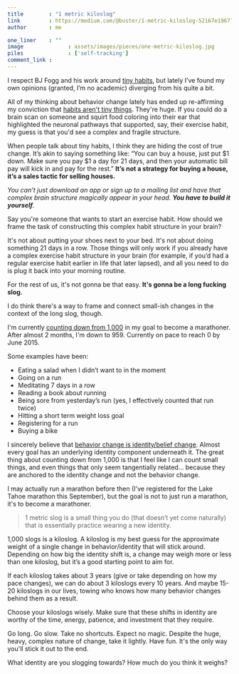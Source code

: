 ```yaml
---
title        : "1 metric kiloslog"
link         : https://medium.com/@buster/1-metric-kiloslog-52167e196771
author       : me

one_liner    : ""
image			   : assets/images/pieces/one-metric-kiloslog.jpg
piles			   : ['self-tracking']
comment_link : 
---
```


I respect BJ Fogg and his work around [tiny habits](http://tinyhabits.com/), but lately I’ve found my own opinions (granted, I’m no academic) diverging from his quite a bit.

All of my thinking about behavior change lately has ended up re-affirming my conviction that [habits aren't tiny things](http://wayoftheduck.com/huge-habits). They're huge. If you could do a brain scan on someone and squirt food coloring into their ear that highlighted the neuronal pathways that supported, say, their exercise habit, my guess is that you'd see a complex and fragile structure.

When people talk about tiny habits, I think they are hiding the cost of true change. It’s akin to saying something like: “You can buy a house, just put $1 down. Make sure you pay $1 a day for 21 days, and then your automatic bill pay will kick in and pay for the rest.” **It’s not a strategy for buying a house, it’s a sales tactic for selling houses.**

*You can’t just download an app or sign up to a mailing list and have that complex brain structure magically appear in your head. **You have to build it yourself**.*

Say you're someone that wants to start an exercise habit. How should we frame the task of constructing this complex habit structure in your brain?

It's not about putting your shoes next to your bed. It's not about doing something 21 days in a row. Those things will only work if you already have a complex exercise habit structure in your brain (for example, if you’d had a regular exercise habit earlier in life that later lapsed), and all you need to do is plug it back into your morning routine.

For the rest of us, it's not gonna be that easy. **It's gonna be a long fucking slog.**

I do think there's a way to frame and connect small-ish changes in the context of the long slog, though.

I'm currently [counting down from 1,000](http://wayoftheduck.com/1000-small-things) in my goal to become a marathoner. After almost 2 months, I'm down to 959. Currently on pace to reach 0 by June 2015.

Some examples have been:

- Eating a salad when I didn’t want to in the moment
- Going on a run
- Meditating 7 days in a row
- Reading a book about running
- Being sore from yesterday’s run (yes, I effectively counted that run twice)
- Hitting a short term weight loss goal
- Registering for a run
- Buying a bike

I sincerely believe that [behavior change is identity/belief change](http://wayoftheduck.com/belief-change). Almost every goal has an underlying identity component underneath it. The great thing about counting down from 1,000 is that I feel like I can count small things, and even things that only seem tangentially related… because they are anchored to the identity change and not the behavior change.

I may actually run a marathon before then (I've registered for the Lake Tahoe marathon this September), but the goal is not to just run a marathon, it's to become a marathoner.

> 1 metric slog is a small thing you do (that doesn’t yet come naturally) that is essentially practice wearing a new identity.

1,000 slogs is a kiloslog. A kiloslog is my best guess for the approximate weight of a single change in behavior/identity that will stick around. Depending on how big the identity shift is, a change may weigh more or less than one kiloslog, but it’s a good starting point to aim for.

If each kiloslog takes about 3 years (give or take depending on how my pace changes), we can do about 3 kiloslogs every 10 years. And maybe 15-20 kiloslogs in our lives, towing who knows how many behavior changes behind them as a result.

Choose your kiloslogs wisely. Make sure that these shifts in identity are worthy of the time, energy, patience, and investment that they require.

Go long. Go slow. Take no shortcuts. Expect no magic. Despite the huge, heavy, complex nature of change, take it lightly. Have fun. It's the only way you'll stick it out to the end.

What identity are you slogging towards? How much do you think it weighs?
